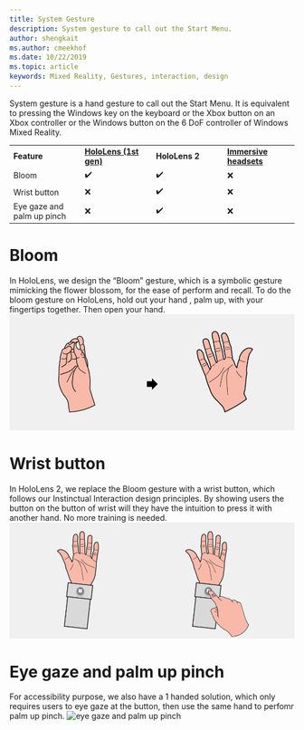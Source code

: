 ```yaml
---
title: System Gesture
description: System gesture to call out the Start Menu. 
author: shengkait
ms.author: cmeekhof
ms.date: 10/22/2019
ms.topic: article
keywords: Mixed Reality, Gestures, interaction, design
---
```

System gesture is a hand gesture to call out the Start Menu. It is equivalent to pressing the Windows key on the keyboard or the Xbox button on an Xbox controller or the Windows button on the 6 DoF controller of Windows Mixed Reality.
<table>
    <colgroup>
    <col width="25%" />
    <col width="25%" />
    <col width="25%" />
    <col width="25%" />
    </colgroup>
    <tr>
        <td><strong>Feature</strong></td>
        <td><a href="hololens-hardware-details.md"><strong>HoloLens (1st gen)</strong></a></td>
        <td><strong>HoloLens 2</strong></td>
        <td><a href="immersive-headset-hardware-details.md"><strong>Immersive headsets</strong></a></td>
    </tr>
     <tr>
        <td>Bloom</td>
        <td>✔️</td>
        <td>✔️</td>
        <td>❌</td>
    </tr>
     <tr>
        <td>Wrist button</td>
        <td>❌</td>
        <td>✔️</td>
        <td>❌</td>
    </tr>
    <tr>
        <td>Eye gaze and palm up pinch</td>
        <td>❌</td>
        <td>✔️</td>
        <td>❌</td>
    </tr>
</table>

# Bloom
In HoloLens, we design the “Bloom” gesture, which is a symbolic gesture mimicking the flower blossom, for the ease of perform and recall. To do the bloom gesture on HoloLens, hold out your hand , palm up, with your fingertips together. Then open your hand.
![bloom](images/bloom.png)<br>

# Wrist button
In HoloLens 2, we replace the Bloom gesture with a wrist button, which follows our Instinctual Interaction design principles. By showing users the button on the button of wrist will they have the intuition to press it with another hand. No more training is needed.
![wrist button](images/wrist-button.png)<br>

# Eye gaze and palm up pinch
For accessibility purpose, we also have a 1 handed solution, which only requires users to eye gaze at the button, then use the same hand to perfomr palm up pinch.
![eye gaze and palm up pinch](images/gaze-and-pinch.png)<br>

